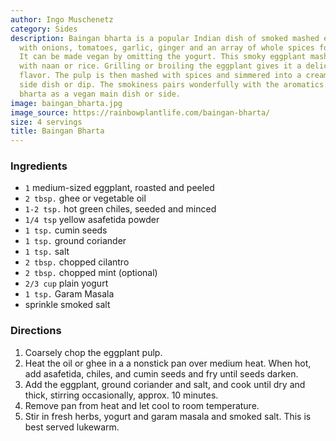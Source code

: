 ```yaml
---
author: Ingo Muschenetz
category: Sides
description: Baingan bharta is a popular Indian dish of smoked mashed eggplant seasoned
  with onions, tomatoes, garlic, ginger and an array of whole spices for deep flavor.
  It can be made vegan by omitting the yogurt. This smoky eggplant mash is delicious
  with naan or rice. Grilling or broiling the eggplant gives it a delicious charred
  flavor. The pulp is then mashed with spices and simmered into a creamy vegetable
  side dish or dip. The smokiness pairs wonderfully with the aromatics. Enjoy baingan
  bharta as a vegan main dish or side.
image: baingan_bharta.jpg
image_source: https://rainbowplantlife.com/baingan-bharta/
size: 4 servings
title: Baingan Bharta
---
```

### Ingredients

* `1` medium-sized eggplant, roasted and peeled
* `2 tbsp.` ghee or vegetable oil
* `1-2 tsp.` hot green chiles, seeded and minced
* `1/4 tsp` yellow asafetida powder
* `1 tsp.` cumin seeds
* `1 tsp.` ground coriander
* `1 tsp.` salt
* `2 tbsp.` chopped cilantro
* `2 tbsp.` chopped mint (optional)
* `2/3 cup` plain yogurt
* `1 tsp.` Garam Masala
* sprinkle smoked salt

### Directions

1. Coarsely chop the eggplant pulp. 
2. Heat the oil or ghee in a a nonstick pan over medium heat. When hot, add asafetida, chiles, and cumin seeds and fry until seeds darken. 
3. Add the eggplant, ground coriander and salt, and cook until dry and thick, stirring occasionally, approx. 10 minutes.
4. Remove pan from heat and let cool to room temperature. 
5. Stir in fresh herbs, yogurt and garam masala and smoked salt. This is best served lukewarm.